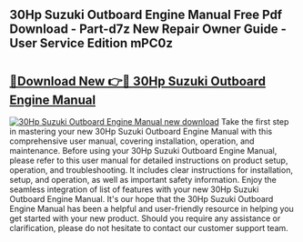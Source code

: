 ## 30Hp Suzuki Outboard Engine Manual Free Pdf Download - Part-d7z New Repair Owner Guide - User Service Edition mPC0z

# <h2><a href="http://bc61888.oget.top/?id=30Hp+Suzuki+Outboard+Engine+Manual">🔗Download New 👉🔴 30Hp Suzuki Outboard Engine Manual</a></h2>

[![30Hp Suzuki Outboard Engine Manual new download](https://i.imgur.com/5g1atiW.png)](http://bc61888.oget.top/?id=30Hp+Suzuki+Outboard+Engine+Manual)
Take the first step in mastering your new 30Hp Suzuki Outboard Engine Manual with this comprehensive user manual, covering installation, operation, and maintenance. Before using your 30Hp Suzuki Outboard Engine Manual, please refer to this user manual for detailed instructions on product setup, operation, and troubleshooting. It includes clear instructions for installation, setup, and operation, as well as important safety information. Enjoy the seamless integration of list of features with your new 30Hp Suzuki Outboard Engine Manual. It's our hope that the 30Hp Suzuki Outboard Engine Manual has been a helpful and user-friendly resource in helping you get started with your new product. Should you require any assistance or clarification, please do not hesitate to contact our customer support team.
